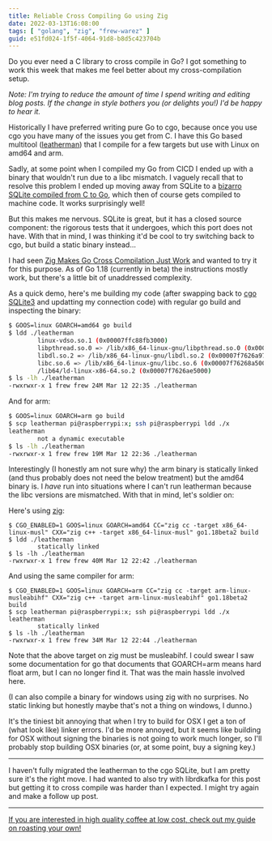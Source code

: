 ```yaml
---
title: Reliable Cross Compiling Go using Zig
date: 2022-03-13T16:08:00
tags: [ "golang", "zig", "frew-warez" ]
guid: e51fd024-1f5f-4064-91d8-b8d5c423704b
---
```

Do you ever need a C library to cross compile in Go?  I got something to work
this week that makes me feel better about my cross-compilation setup.

<!--more-->

*Note: I'm trying to reduce the amount of time I spend writing and editing blog
posts.  If the change in style bothers you (or delights you!) I'd be happy to
hear it.*

Historically I have preferred writing pure Go to cgo, because once you use cgo
you have many of the issues you get from C.  I have this Go based multitool
([leatherman](https://github.com/frioux/leatherman)) that I compile for a few
targets but use with Linux on amd64 and arm.

Sadly, at some point when I compiled my Go from CICD I ended up with a binary
that wouldn't run due to a libc mismatch.  I vaguely recall that to resolve
this problem I ended up moving away from SQLite to a [bizarro SQLite compiled
from C to Go](https://modernc.org/sqlite), which then of course gets compiled
to machine code.  It works surprisingly well!

But this makes me nervous.  SQLite is great, but it has a closed source
component: the rigorous tests that it undergoes, which this port does not have.
With that in mind, I was thinking it'd be cool to try switching back to cgo,
but build a static binary instead...

I had seen [Zig Makes Go Cross Compilation Just
Work](https://dev.to/kristoff/zig-makes-go-cross-compilation-just-work-29ho)
and wanted to try it for this purpose.  As of Go 1.18 (currently in beta) the
instructions mostly work, but there's a little bit of unaddressed complexity.

As a quick demo, here's me building my code (after swapping back to [cgo
SQLite3](https://github.com/mattn/go-sqlite3) and updatting my connection
code) with regular go build and inspecting the binary:

```bash
$ GOOS=linux GOARCH=amd64 go build                                          
$ ldd ./leatherman
        linux-vdso.so.1 (0x00007ffc88fb3000)
        libpthread.so.0 => /lib/x86_64-linux-gnu/libpthread.so.0 (0x00007f7626a9d000)
        libdl.so.2 => /lib/x86_64-linux-gnu/libdl.so.2 (0x00007f7626a97000)
        libc.so.6 => /lib/x86_64-linux-gnu/libc.so.6 (0x00007f76268a5000)
        /lib64/ld-linux-x86-64.so.2 (0x00007f7626ae5000)
$ ls -lh ./leatherman
-rwxrwxr-x 1 frew frew 24M Mar 12 22:35 ./leatherman
```

And for arm:

```bash
$ GOOS=linux GOARCH=arm go build
$ scp leatherman pi@raspberrypi:x; ssh pi@raspberrypi ldd ./x
leatherman
        not a dynamic executable
$ ls -lh ./leatherman           
-rwxrwxr-x 1 frew frew 19M Mar 12 22:36 ./leatherman
```

Interestingly (I honestly am not sure why) the arm binary is statically linked
(and thus probably does not need the below treatment) but the amd64 binary is.
I *have* run into situations where I can't run leatherman because the libc
versions are mismatched.  With that in mind, let's soldier on:

Here's using [zig](https://ziglang.org/):

```
$ CGO_ENABLED=1 GOOS=linux GOARCH=amd64 CC="zig cc -target x86_64-linux-musl" CXX="zig c++ -target x86_64-linux-musl" go1.18beta2 build
$ ldd ./leatherman
        statically linked
$ ls -lh ./leatherman
-rwxrwxr-x 1 frew frew 40M Mar 12 22:42 ./leatherman
```

And using the same compiler for arm:

```
$ CGO_ENABLED=1 GOOS=linux GOARCH=arm CC="zig cc -target arm-linux-musleabihf" CXX="zig c++ -target arm-linux-musleabihf" go1.18beta2 build
$ scp leatherman pi@raspberrypi:x; ssh pi@raspberrypi ldd ./x
leatherman
        statically linked
$ ls -lh ./leatherman                                                                                                                      
-rwxrwxr-x 1 frew frew 34M Mar 12 22:44 ./leatherman
```

Note that the above target on zig must be musleabihf.  I could swear I saw some
documentation for go that documents that GOARCH=arm means hard float arm, but I
can no longer find it.  That was the main hassle involved here.

(I can also compile a binary for windows using zig with no surprises.  No
static linking but honestly maybe that's not a thing on windows, I dunno.)

It's the tiniest bit annoying that when I try to build for OSX I get a ton of
(what look like) linker errors.  I'd be more annoyed, but it seems like
building for OSX without signing the binaries is not going to work much longer,
so I'll probably stop building OSX binaries (or, at some point, buy a signing
key.)

---

I haven't fully migrated the leatherman to the cgo SQLite, but I am pretty sure
it's the right move.  I had wanted to also try with librdkafka for this post
but getting it to cross compile was harder than I expected.  I might try again
and make a follow up post.

---

[If you are interested in high quality coffee at low cost, check out my guide
on roasting your own!](https://frew.gumroad.com/l/coffee)
